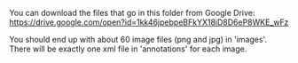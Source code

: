 You can download the files that go in this folder from Google Drive:
https://drive.google.com/open?id=1kk46jpebpeBFkYX18iD8D6eP8WKE_wFz

You should end up with about 60 image files (png and jpg) in 'images'.
There will be exactly one xml file in 'annotations' for each image.
